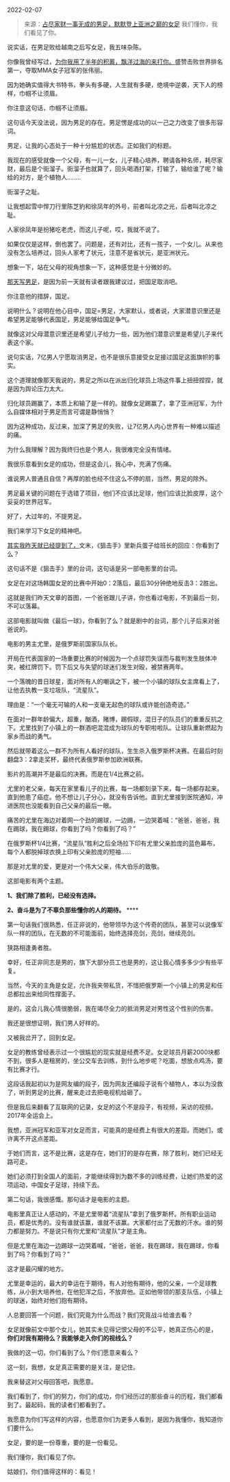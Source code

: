 2022-02-07

> 来源：[占尽家财一事无成的男足，默默登上亚洲之巅的女足](http://mp.weixin.qq.com/s?__biz=MzU0MjYwNDU2Mw==&mid=2247503768&idx=1&sn=ad094bfc9c59b54a543b708c1215d002&chksm=fb1aa3e4cc6d2af277fc3a398f66b012e1b2ce7fa46d1cdbc486a66b46ea024f670811896aca&scene=27#wechat_redirect)
> 我们懂你，我们看见了你。

说实话，在男足败给越南之后写女足，我五味杂陈。

  

你像我曾经写过，[为你我用了半年的积蓄，飘洋过海的来打你。](https://mp.weixin.qq.com/s?__biz=MzU0MjYwNDU2Mw==&mid=2247488616&idx=1&sn=f1bfcf2d5dc4af1cb251e8bc921109aa&chksm=fb197814cc6ef10215909e706bf4ab8d6e9f33d0b242832c75c4646b25c2f9656de834e965b8&token=144313987&lang=zh_CN&scene=21#wechat_redirect)盛赞击败世界排名第一，夺取MMA女子冠军的张伟丽。

  

因为她确实值得大书特书，拳头有多硬，人生就有多硬，绝境中逆袭，天下人的榜样，巾帼不让须眉。  

  

你注意这句话，巾帼不让须眉。

  

这句话今天没法说，因为男足的存在。男足愣是成功的以一己之力改变了很多形容词。

  

男足，让我的心态处于一种十分尴尬的状态。正如我们的标题。

  

我现在的感受就像一个父母，有一儿一女，儿子精心培养，聘请各种名师，耗尽家财，最后是个街溜子。街溜子也就算了，回头喝酒打架，打输了，输给谁了呢？输给的对方，是个植物人........  

  

街溜子之耻。

  

让我想起雪中悍刀行里陈芝豹和徐凤年的外号，前者叫北凉之光，后者叫北凉之耻。

  

人家徐凤年是扮猪吃老虎，而这儿子呢，哎，我就不说了。

  

如果仅仅是这样，倒也罢了。问题是，还有对比，还有一孩子，一个女儿。从来也没有怎么培养过，回头人家考了状元，注意不是省状元，是亚洲状元。

  

想象一下，站在父母的视角想象一下，这种感觉是十分微妙的。  

  

[那天写男足](http://mp.weixin.qq.com/s?__biz=MzU0MjYwNDU2Mw==&mid=2247503736&idx=1&sn=fdbd69f1c4d77f6315377aaff533e473&chksm=fb1aa304cc6d2a12a072e85ee2ed97823429142298fa59421223381d278e3bce64ac0b7c4061&scene=21#wechat_redirect)，是因为前一天就有读者跟我建议过，把国足取消吧。  

  

你注意他的措辞，国足。

  

说明什么？说明在他心目中，国足=男足，大家默认，或者说，大家潜意识里还是希望男足能够代表国足，男足能够给国足争气。

  

就像这对父母潜意识里还是希望儿子给力一些，因为他们潜意识里是希望儿子来代表这个家。

  

说句实话，7亿男人宁愿取消男足，也不是很乐意接受女足接过国足这面旗帜的事实。

  

这个道理就像那天我说的，男足之所以在派出归化球员上场这件事上扭扭捏捏，就是因为舆论压力太大。

  

归化球员踢赢了，本质上和输了是一样的。就像女足踢赢了，拿了亚洲冠军，为什么自媒体相对于男足而言可谓是静悄悄？  

  

因为这种成功，反过来，加深了男足的失败，让7亿男人内心世界有一种难以描述的痛。

  

为什么我理解？因为我终归也是个男人，我很难完全没有情绪。

  

我很乐意看到女足的成功，但是这会儿，我心中，充满了伤痛。  

  

谁说男人普通且自信？再厚的脸也经不住这么不停的扇，当然，男足的除外。  

  

男足最关键的问题在于选错了项目，他们不应该比足球，他们应该比脸皮厚，这个妥妥的世界冠军。

  

好了，大过年的，不提男足。

  

我们来学习下女足的精神吧。  

  

[其实我昨天就已经提到了，](http://mp.weixin.qq.com/s?__biz=MzU0MjYwNDU2Mw==&mid=2247503759&idx=1&sn=a030c4cd1dd98bf9ebc51f06e3b793e5&chksm=fb1aa3f3cc6d2ae5dbb6ab2aa630b19bda370f41606cf4b39efff8027208a83f6c4fe1c13734&scene=21#wechat_redirect)文末，《狙击手》里新兵蛋子给班长的回应：你看到了么？  

  

这句话不是《狙击手》里的台词，这句话是另一部电影里的台词。

  

女足在对这场韩国女足的比赛中开始0：2落后，最后30分钟绝地反击3：2胜出。  

  

这就是我们昨天文章的首图，一个爸爸跟儿子讲，你也看过电影，不到最后一刻，不可以落幕。  

  

这部电影就叫做《最后一球》，你看到了么？就是剧中的台词，那个儿子后来对爸爸说的。

  

电影的男主尤里，是俄罗斯前国家队队长。

  

开局在代表国家的一场重要比赛的时候因为一个点球罚失误而与裁判发生肢体冲突，被红牌罚下。罚下后又与失望的球迷们发生对殴，被禁赛两年。

  

一个落魄的昔日球星，面对所有人的嘲讽之下，被一个小镇的球队女主席看上了，让他去执教一支垃圾队，“流星队”。

  

理由是：“一个毫无可输的人和一支毫无起色的球队或许能创造奇迹。”

  

在面对一群年龄偏大，超重，酗酒，赌博，踢假球，混日子的队员们的重重反抗之下。尤里找到了小镇上的一群酒吧混混成为球队的专职啦啦队。让球队重新燃起为家乡而战的勇气。

  

然后就带着这么一群不为所有人看好的球队，生生杀入俄罗斯杯决赛。在最后时刻翻盘3：2拿走奖杯，最终代表俄罗斯参加欧洲联赛。

  

影片的高潮并不是最后的决赛。而是在1/4比赛之前。

  

尤里的老父亲，每天在家里看儿子的比赛，每一场都刻录下来，每一场都存起来。直到他患了癌症。他不想让儿子分心，就没有告诉他。直到尤里接到医院通知，冲进医院也没能看到自己父亲的最后一眼。

  

痛苦的尤里在海边对着网一个劲的踢球，一边踢，一边哭着喊：“爸爸，爸爸，我在踢球，我在踢球，你看到了吗？你看到了吗？”

  

在俄罗斯杯1/4比赛，“流星队”胜利之后全场拉下印有尤里父亲脸庞的蓝色幕布，每个人都脱掉球衣换上印有父亲脸庞的短袖……

  

那是对尤里的爱，更是对一个伟大父亲，伟大伯乐的致敬。

  

这部电影有两个主题。

  

 **1、我们除了胜利，已经没有选择。**

 **2、奋斗是为了不辜负那些懂你的人的期待。** ****

  

第一句话我们很熟悉，任正非说的，他带领华为这个传奇的团队，甚至可以说像军队一样的团队，在无数的不可能面前，始终选择亮剑，亮剑，继续亮剑。  

  

狭路相逢勇者胜。

  

幸好，任正非同志是男的，旗下大部分员工也是男的，这让我心情多多少少有些平复。  

  

当然，今天的主角是女足，允许我夹带私货，不惜把俄罗斯一个小镇上的男足和任总都拉出来给同性撑面子。  

  

是的，这会儿我心情很脆弱，我在竭尽全力的抵消男足对男性这个性别的伤害。  

  

我还是很想证明，我们男人好样的。  

  

又被我岔开了，回到女足。  

  

女足的教练曾经表示过一个很尴尬的现实就是经费不足。女足球员月薪2000块都不到，很多人是租房的，坐公交车去训练，到什么地步呢？吃面，想放点鸡汤，要有比赛才行。

  

这段话我起初以为是网友编的段子，因为网友还编段子说有个植物人，本以为没救了，听到男足的比赛，醒来走过去把电视机给砸了。  

  

但是我后来翻看了互联网的记录，女足的这个不是段子，有视频，采访的视频。2017年全运会上。  

  

我想，亚洲冠军和亚军对女足而言，可能真的是经费上有很大的差距。而她们，或许离不开这点差距。  

  

于她们而言，这不是比赛，这是存在，她们打的是存在赛，除了胜利，她们已经无路可走。

  

她们必须打到全国人的面前，才能继续得到为数不多的训练经费，让她们热爱的这项运动，中国女子足球，持续下去。  

  

第二句话，我很感慨。那句话才是电影的主题。

  

电影里真正让人感动的，不是尤里带着“流星队”拿到了俄罗斯杯。所有职业运动员，都是优秀的。没有谁就该赢，谁就不该赢。大家都付出了无数的汗水。谁的努力都是努力。不是说只有你尤里和“流星队”才是主角。

  

但是尤里在海边一边踢球一边哭着喊，“爸爸，爸爸，我在踢球，我在踢球，你看到了吗？你看到了吗？”

  

这才是最闪耀的地方。

  

尤里是幸运的，最大的幸运在于期待，有人对他有期待，他的父亲，一个足球教练，从小到大培养他，在他犯浑之后，不放弃他。正如他带领的那支队伍，小镇上的球迷，始终对他们抱有期待。

  

人总要回答一个问题，我们究竟为什么而战？我们究竟战斗给谁去看？  

  

女足就像前文中那个女儿，她其实未见得记恨父母的不公平，她真正伤心的是， **你们对我有期待么？我能够走入你们的视线么？**  

  

我做的这一切，你们看到了么？你们愿意来看么？  

  

这一刻，我想，女足真正需要的是关注，是记住。

  

我来替这对父母回答吧，我愿意。  

  

我们看到了，你们的努力，你们的成功，你们经历过的那些奋斗的历程，我们都看到了。最起码，我的读者们都看到了。  

  

我愿意为你们写这样的内容，也愿意你们为更多人看到，是因为我懂你，我知道你们要什么。

  

女足，要的是一份尊重，要的是一份看见。  

  

我们懂你，我们看见了你。

  

姑娘们，你们值得这样的：看见！

